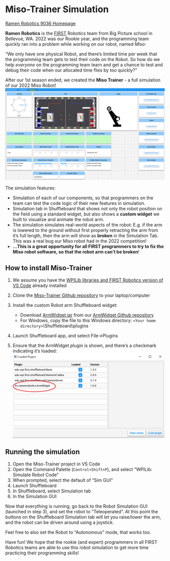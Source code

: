 # Miso-Trainer Simulation
[Ramen Robotics 9036 Homepage](https://ramenrobotics9036.com/what-we-do/)

**Ramen Robotics** is the [FIRST](https://www.firstinspires.org/robotics/frc) Robotics team from Big Picture school in Bellevue, WA.  2022 was our Rookie year, and the programming team quickly ran into a problem while working on our robot, named *Miso*:

“We only have one physical Robot, and there’s limited time per week that the programming team gets to test their code on the Robot.  So how do we help *everyone* on the programming team learn and get a chance to test and debug their code when our allocated time flies by too quickly?”

After our 1st season ended, we created the **Miso Trainer** - a full simulation of our 2022 Miso Robot!
![](images/Demo%20Screenshot.PNG)


The simulation features:
* Simulation of each of our components, so that programmers on the team can test the code logic of their new features in simulation.
* Simulation tab in Shuffleboard that shows not only the robot position on the field using a standard widget, but also shows a **custom widget** we built to visualize and animate the robot arm.
* The simulation simulates real-world aspects of the robot: E.g. if the arm is lowered to the ground without first properly retracting the arm from it’s full length, then the arm will show as **broken** in the Simulation Tab.  This was a real bug our Miso robot had in the 2022 competition!
* **…This is a great opportunity for all FIRST programmers to try to fix the Miso robot software, so that the robot arm can’t be broken**! 


## How to install Miso-Trainer
1. We assume you have the [WPILib libraries and FIRST Robotics version of VS Code](https://docs.wpilib.org/en/stable/docs/zero-to-robot/step-2/index.html) already installed
2. Clone the [Miso-Trainer Github repository](https://github.com/RamenRobotics9036/Miso-Trainer) to your laptop/computer
3. Install the custom Robot arm Shuffleboard widget:
   * Download [ArmWidget.jar](https://github.com/RamenRobotics9036/ArmWidget/releases/tag/V1) from our [ArmWidget Github repository](https://github.com/RamenRobotics9036/ArmWidget)
   * For Windows, copy the file to this Windows directory:
     `<Your home directory>`\Shuffleboard\plugins

4. Launch Shuffleboard app, and select File->Plugins
5. Ensure that the ArmWidget plugin is shown, and there’s a checkmark indicating it’s loaded:
   ![](images/Arm%20Plugin.png)<!-- {"width":466} -->

## Running the simulation
1. Open the Miso-Trainer project in VS Code
2. Open the Command Palette (`Control+Shift+P`), and select “WPILib: Simulate Robot Code”
3. When prompted, select the default of “Sim GUI”
4. Launch Shuffleboard
5. In Shuffleboard, select Simulation tab
6. In the Simulation GUI

Now that everything is running, go back to the Robot Simulation GUI (launched in step 3), and set the robot to “Teleoperated”.  At this point the buttons on the Shuffleboard Simulation tab will let you raise/lower the arm, and the robot can be driven around using a joystick.

Feel free to also set the Robot to “Autonomous” mode, that works too.


Have fun!  We hope that the rookie (and expert) programmers in all FIRST Robotics teams are able to use this robot simulation to get more time practicing their programming skills!